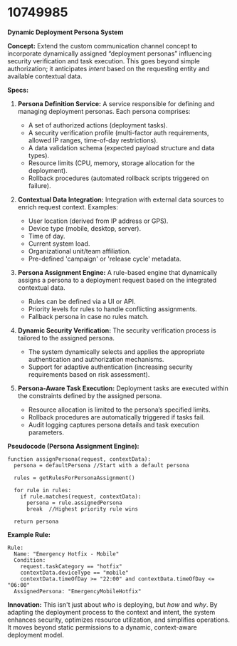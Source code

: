 # 10749985

**Dynamic Deployment Persona System**

**Concept:** Extend the custom communication channel concept to incorporate dynamically assigned “deployment personas” influencing security verification and task execution. This goes beyond simple authorization; it anticipates *intent* based on the requesting entity and available contextual data.

**Specs:**

1.  **Persona Definition Service:** A service responsible for defining and managing deployment personas. Each persona comprises:
    *   A set of authorized actions (deployment tasks).
    *   A security verification profile (multi-factor auth requirements, allowed IP ranges, time-of-day restrictions).
    *   A data validation schema (expected payload structure and data types).
    *   Resource limits (CPU, memory, storage allocation for the deployment).
    *   Rollback procedures (automated rollback scripts triggered on failure).

2.  **Contextual Data Integration:** Integration with external data sources to enrich request context. Examples:
    *   User location (derived from IP address or GPS).
    *   Device type (mobile, desktop, server).
    *   Time of day.
    *   Current system load.
    *   Organizational unit/team affiliation.
    *   Pre-defined 'campaign' or 'release cycle' metadata.

3.  **Persona Assignment Engine:**  A rule-based engine that dynamically assigns a persona to a deployment request based on the integrated contextual data. 
    *   Rules can be defined via a UI or API.
    *   Priority levels for rules to handle conflicting assignments.
    *   Fallback persona in case no rules match.

4.  **Dynamic Security Verification:** The security verification process is tailored to the assigned persona. 
    *   The system dynamically selects and applies the appropriate authentication and authorization mechanisms.
    *   Support for adaptive authentication (increasing security requirements based on risk assessment).

5.  **Persona-Aware Task Execution:**  Deployment tasks are executed within the constraints defined by the assigned persona.
    *   Resource allocation is limited to the persona’s specified limits.
    *   Rollback procedures are automatically triggered if tasks fail.
    *   Audit logging captures persona details and task execution parameters.

**Pseudocode (Persona Assignment Engine):**

```
function assignPersona(request, contextData):
  persona = defaultPersona //Start with a default persona

  rules = getRulesForPersonaAssignment()

  for rule in rules:
    if rule.matches(request, contextData):
      persona = rule.assignedPersona
      break  //Highest priority rule wins

  return persona
```

**Example Rule:**

```
Rule:
  Name: "Emergency Hotfix - Mobile"
  Condition:
    request.taskCategory == "hotfix"
    contextData.deviceType == "mobile"
    contextData.timeOfDay >= "22:00" and contextData.timeOfDay <= "06:00"
  AssignedPersona: "EmergencyMobileHotfix"

```

**Innovation:** This isn't just about *who* is deploying, but *how* and *why*. By adapting the deployment process to the context and intent, the system enhances security, optimizes resource utilization, and simplifies operations. It moves beyond static permissions to a dynamic, context-aware deployment model.